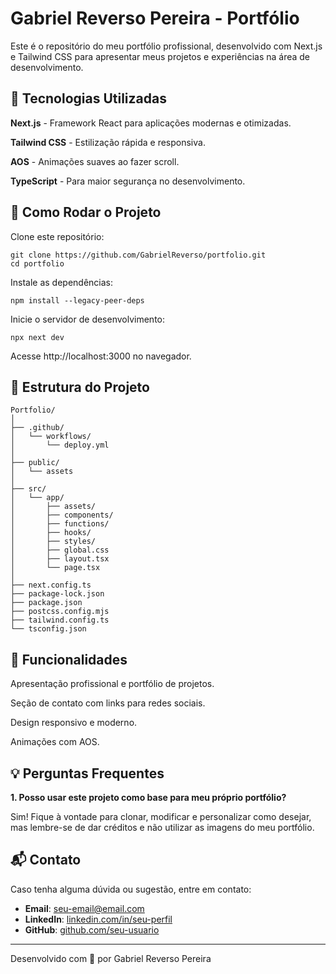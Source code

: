 # Gabriel Reverso Pereira - Portfólio

Este é o repositório do meu portfólio profissional, desenvolvido com Next.js e Tailwind CSS para apresentar meus projetos e experiências na área de desenvolvimento.

## 📌 Tecnologias Utilizadas

**Next.js** - Framework React para aplicações modernas e otimizadas.

**Tailwind CSS** - Estilização rápida e responsiva.

**AOS** - Animações suaves ao fazer scroll.

**TypeScript** - Para maior segurança no desenvolvimento.

## 🚀 Como Rodar o Projeto

Clone este repositório:

```ssh
git clone https://github.com/GabrielReverso/portfolio.git
cd portfolio
```

Instale as dependências:

```ssh
npm install --legacy-peer-deps
```

Inicie o servidor de desenvolvimento:

```ssh
npx next dev
```

Acesse http://localhost:3000 no navegador.

## 📂 Estrutura do Projeto

```
Portfolio/
│
├── .github/
│   └── workflows/
│       └── deploy.yml
│
├── public/
│   └── assets
│
├── src/
│   └── app/
│       ├── assets/
│       ├── components/
│       ├── functions/
│       ├── hooks/
│       ├── styles/
│       ├── global.css
│       ├── layout.tsx
│       └── page.tsx
│  
├── next.config.ts
├── package-lock.json
├── package.json
├── postcss.config.mjs
├── tailwind.config.ts
└── tsconfig.json
```

## 📖 Funcionalidades

Apresentação profissional e portfólio de projetos.

Seção de contato com links para redes sociais.

Design responsivo e moderno.

Animações com AOS.

## 💡 Perguntas Frequentes

**1. Posso usar este projeto como base para meu próprio portfólio?**

Sim! Fique à vontade para clonar, modificar e personalizar como desejar, mas lembre-se de dar créditos e não utilizar as imagens do meu portfólio.

## 📬 Contato

Caso tenha alguma dúvida ou sugestão, entre em contato:

- **Email**: [seu-email@email.com](mailto:reversogabrielpereira@gmail.com)
- **LinkedIn**: [linkedin.com/in/seu-perfil](https://www.linkedin.com/in/gabriel-reverso-pereira)
- **GitHub**: [github.com/seu-usuario](https://github.com/GabrielReverso)

***

Desenvolvido com 💙 por Gabriel Reverso Pereira

